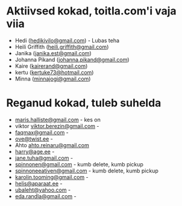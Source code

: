 # Aktiivsed kokad, toitla.com'i vaja viia

* Hedi (hedikivilo@gmail.com) - Lubas teha
* Heili Griffith (heili.griffith@gmail.com)
* Janika (janika.est@gmail.com)
* Johanna Pikand (johanna.pikand@gmail.com)
* Kaire (kairerand@gmail.com)
* kertu (kertuke73@hotmail.com)
* Minna (minnajogi@gmail.com)

# Reganud kokad, tuleb suhelda

* maris.halliste@gmail.com - kes on
* viktor	viktor.berezin@gmail.com -
* faqmax@gmail.com -
* ove@twist.ee -
* Ahto	ahto.reinaru@gmail.com
* harry@age.ee -
* jane.tuha@gmail.com -
* spinnonen@gmail.com - kumb delete, kumb pickup
* spinnoneeativen@gmail.com - kumb delete, kumb pickup
* karolin.tooming@gmail.com -
* helis@aparaat.ee -
* ubaleht@yahoo.com -
* eda.randla@gmail.com -
